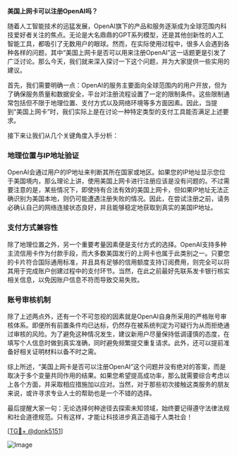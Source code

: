 **美国上网卡可以注册OpenAI吗？**

随着人工智能技术的迅猛发展，OpenAI旗下的产品和服务逐渐成为全球范围内科技爱好者关注的焦点。无论是大名鼎鼎的GPT系列模型，还是其他创新性的人工智能工具，都吸引了无数用户的眼球。然而，在实际使用过程中，很多人会遇到各种各样的问题，其中“美国上网卡是否可以用来注册OpenAI”这一话题更是引发了广泛讨论。那么今天，我们就来深入探讨一下这个问题，并为大家提供一些实用的建议。

首先，我们需要明确一点：OpenAI的服务主要面向全球范围内的用户开放，但为了确保服务质量和数据安全，平台对注册流程设置了一定的限制条件。这些限制通常包括但不限于地理位置、支付方式以及网络环境等多方面因素。因此，当提到“美国上网卡”时，我们实际上是在讨论一种特定类型的支付工具能否满足上述要求。

接下来让我们从几个关键角度入手分析：

### 地理位置与IP地址验证

OpenAI会通过用户的IP地址来判断其所在国家或地区。如果您的IP地址显示您位于美国境内，那么理论上讲，使用美国上网卡进行注册应该是没有问题的。不过需要注意的是，某些情况下，即使持有合法有效的美国上网卡，但如果IP地址无法正确识别为美国本地，则仍可能遭遇注册失败的情况。因此，在尝试注册之前，请务必确认自己的网络连接状态良好，并且能够稳定地获取到真实的美国IP地址。

### 支付方式兼容性

除了地理位置之外，另一个重要考量因素便是支付方式的选择。OpenAI支持多种主流信用卡作为付款手段，而大多数美国发行的上网卡也属于此类别之一。只要您的卡片符合国际通用标准，并且具有足够的信用额度支持订阅费用，则完全可以将其用于完成账户创建过程中的支付环节。当然，在此之前最好先联系发卡银行核实相关信息，以免因账户信息不符而导致交易失败。

### 账号审核机制

除了上述两点外，还有一个不可忽视的因素就是OpenAI自身所采用的严格账号审核体系。即便所有前置条件均已达标，仍然存在被系统判定为可疑行为从而拒绝通过审核的风险。为了避免这种情况发生，建议新用户尽量保持低调谨慎的态度，在填写个人信息时做到真实准确，同时避免频繁提交重复请求。此外，还可以提前准备好相关证明材料以备不时之需。

综上所述，“美国上网卡是否可以注册OpenAI”这个问题并没有绝对的答案，而是取决于多个变量共同作用的结果。如果您希望提高成功率，那么就需要综合考虑以上各个方面，并采取相应措施加以应对。当然，对于那些初次接触这类服务的朋友来说，或许寻求专业人士的帮助也是一个不错的选择。

最后提醒大家一句：无论选择何种途径去探索未知领域，始终要记得遵守法律法规和社会道德规范。只有这样，才能让科技进步真正造福于人类社会！

[[TG💪+ @donk5151](https://t.me/s/donk5151)]

![Image](https://i.postimg.cc/rwNCRYN7/Snipaste-2025-04-30-17-27-05.png)